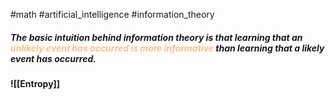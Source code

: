 #math #artificial_intelligence #information_theory 
##### The basic intuition behind information theory is that learning that an <font color="#fac08f">unlikely event has occurred is more informative</font> than learning that a likely event has occurred.


#### ![[Entropy]]
